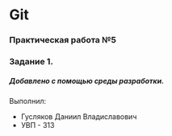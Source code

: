 # Git
### Практическая работа №5
### Задание 1.
##### Добавлено с помощью среды разработки.
Выполнил:
* Гусляков Даниил Владиславович
* УВП - 313